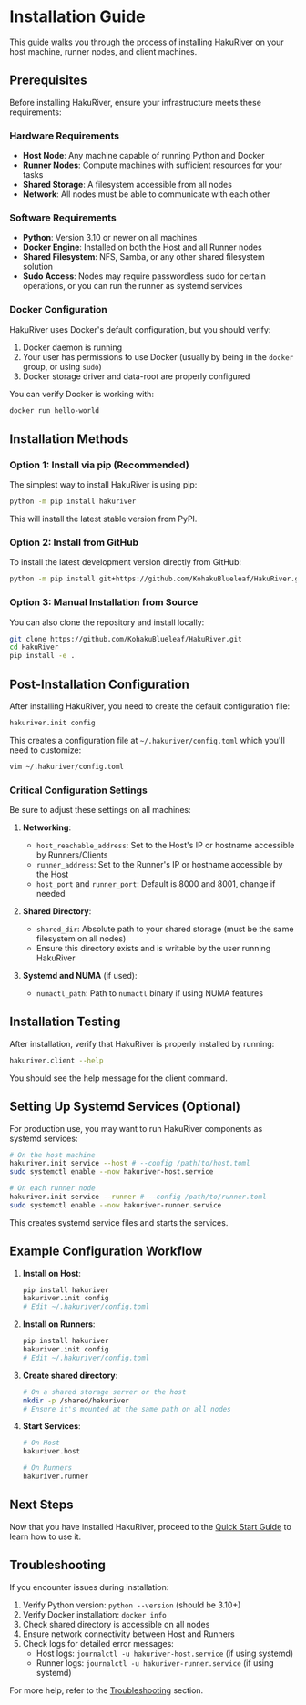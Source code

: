 # Installation Guide

This guide walks you through the process of installing HakuRiver on your host machine, runner nodes, and client machines.

## Prerequisites

Before installing HakuRiver, ensure your infrastructure meets these requirements:

### Hardware Requirements
- **Host Node**: Any machine capable of running Python and Docker
- **Runner Nodes**: Compute machines with sufficient resources for your tasks
- **Shared Storage**: A filesystem accessible from all nodes
- **Network**: All nodes must be able to communicate with each other

### Software Requirements
- **Python**: Version 3.10 or newer on all machines
- **Docker Engine**: Installed on both the Host and all Runner nodes
- **Shared Filesystem**: NFS, Samba, or any other shared filesystem solution
- **Sudo Access**: Nodes may require passwordless sudo for certain operations, or you can run the runner as systemd services

### Docker Configuration
HakuRiver uses Docker's default configuration, but you should verify:
1. Docker daemon is running
2. Your user has permissions to use Docker (usually by being in the `docker` group, or using `sudo`)
3. Docker storage driver and data-root are properly configured

You can verify Docker is working with:
```bash
docker run hello-world
```

## Installation Methods

### Option 1: Install via pip (Recommended)

The simplest way to install HakuRiver is using pip:

```bash
python -m pip install hakuriver
```

This will install the latest stable version from PyPI.

### Option 2: Install from GitHub

To install the latest development version directly from GitHub:

```bash
python -m pip install git+https://github.com/KohakuBlueleaf/HakuRiver.git
```

### Option 3: Manual Installation from Source

You can also clone the repository and install locally:

```bash
git clone https://github.com/KohakuBlueleaf/HakuRiver.git
cd HakuRiver
pip install -e .
```

## Post-Installation Configuration

After installing HakuRiver, you need to create the default configuration file:

```bash
hakuriver.init config
```

This creates a configuration file at `~/.hakuriver/config.toml` which you'll need to customize:

```bash
vim ~/.hakuriver/config.toml
```

### Critical Configuration Settings

Be sure to adjust these settings on all machines:

1. **Networking**:
   - `host_reachable_address`: Set to the Host's IP or hostname accessible by Runners/Clients
   - `runner_address`: Set to the Runner's IP or hostname accessible by the Host
   - `host_port` and `runner_port`: Default is 8000 and 8001, change if needed

2. **Shared Directory**:
   - `shared_dir`: Absolute path to your shared storage (must be the same filesystem on all nodes)
   - Ensure this directory exists and is writable by the user running HakuRiver

3. **Systemd and NUMA** (if used):
   - `numactl_path`: Path to `numactl` binary if using NUMA features

## Installation Testing

After installation, verify that HakuRiver is properly installed by running:

```bash
hakuriver.client --help
```

You should see the help message for the client command.

## Setting Up Systemd Services (Optional)

For production use, you may want to run HakuRiver components as systemd services:

```bash
# On the host machine
hakuriver.init service --host # --config /path/to/host.toml
sudo systemctl enable --now hakuriver-host.service

# On each runner node
hakuriver.init service --runner # --config /path/to/runner.toml
sudo systemctl enable --now hakuriver-runner.service
```

This creates systemd service files and starts the services.

## Example Configuration Workflow

1. **Install on Host**:
   ```bash
   pip install hakuriver
   hakuriver.init config
   # Edit ~/.hakuriver/config.toml
   ```

2. **Install on Runners**:
   ```bash
   pip install hakuriver
   hakuriver.init config
   # Edit ~/.hakuriver/config.toml
   ```

3. **Create shared directory**:
   ```bash
   # On a shared storage server or the host
   mkdir -p /shared/hakuriver
   # Ensure it's mounted at the same path on all nodes
   ```

4. **Start Services**:
   ```bash
   # On Host
   hakuriver.host

   # On Runners
   hakuriver.runner
   ```

## Next Steps

Now that you have installed HakuRiver, proceed to the [Quick Start Guide](quick-start.md) to learn how to use it.

## Troubleshooting

If you encounter issues during installation:

1. Verify Python version: `python --version` (should be 3.10+)
2. Verify Docker installation: `docker info`
3. Check shared directory is accessible on all nodes
4. Ensure network connectivity between Host and Runners
5. Check logs for detailed error messages:
   - Host logs: `journalctl -u hakuriver-host.service` (if using systemd)
   - Runner logs: `journalctl -u hakuriver-runner.service` (if using systemd)

For more help, refer to the [Troubleshooting](../troubleshooting/common-issues.md) section.